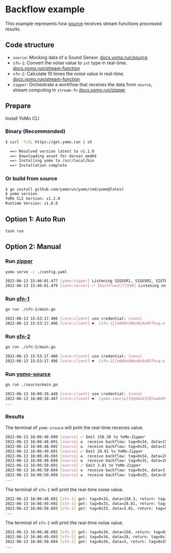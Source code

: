 # Backflow example

This example represents how [source](https://docs.yomo.run/source) receives stream functions processed results.

## Code structure

+ `source`: Mocking data of a Sound Sensor. [docs.yomo.run/source](https://docs.yomo.run/source)
+ `sfn-1`: Convert the noise value to `int` type in real-time. [docs.yomo.run/stream-function](https://docs.yomo.run/stream-fn)
+ `sfn-2`: Calculate 10 times the noise value in real-time. [docs.yomo.run/stream-function](https://docs.yomo.run/stream-fn)
+ `zipper`: Orchestrate a workflow that receives the data from `source`, stream computing in `stream-fn` [docs.yomo.run/zipper](https://docs.yomo.run/zipper)

## Prepare

Install YoMo CLI

### Binary (Recommended)

```bash
$ curl -fsSL https://get.yomo.run | sh

  ==> Resolved version latest to v1.1.0
  ==> Downloading asset for darwin amd64
  ==> Installing yomo to /usr/local/bin
  ==> Installation complete
```

### Or build from source

```bash
$ go install github.com/yomorun/yomo/cmd/yomo@latest
$ yomo version
YoMo CLI Version: v1.1.0
Runtime Version: v1.8.0
```

## Option 1: Auto Run

`task run`

## Option 2: Manual

### Run [zipper](https://docs.yomo.run/zipper)

```bash
yomo serve -c ./config.yaml

2022-06-13 15:46:01.477 [yomo:zipper] Listening SIGUSR1, SIGUSR2, SIGTERM/SIGINT...
2022-06-13 15:46:01.479 [core:server] ✅ [backflow][71590] Listening on: 127.0.0.1:9000, MODE: DEVELOPMENT, QUIC: [v1 draft-29], AUTH: [none]
```

### Run [sfn-1](https://docs.yomo.run/stream-fn)

```bash
go run ./sfn-1/main.go

2022-06-13 15:53:17.486 [core:client] use credential: [none]
2022-06-13 15:53:17.496 [core:client] ❤️  [sfn-1][e6KHnVWboNz0x8Ffhvq-e]([::]:56117) is connected to YoMo-Zipper localhost:9000
```
### Run [sfn-2](https://docs.yomo.run/stream-fn)
```bash
go run ./sfn-2/main.go

2022-06-13 15:53:17.486 [core:client] use credential: [none]
2022-06-13 15:53:17.496 [core:client] ❤️  [sfn-2][e6KHnVWboNz0x8Ffhvq-e]([::]:56117) is connected to YoMo-Zipper localhost:9000
```

### Run [yomo-source](https://docs.yomo.run/source)

```bash
go run ./source/main.go

2022-06-13 16:00:10.440 [core:client] use credential: [none]
2022-06-13 16:00:10.447 [core:client] ❤️  [yomo-source][QqkNxX3tQlnw64Pg8JqZR]([::]:64036) is connected to YoMo-Zipper localhost:9000
...
```

### Results

The terminal of `yomo-srouce` will print the real-time receives value.

```bash
2022-06-13 16:06:48.690 [source] ✅ Emit 158.30 to YoMo-Zipper
2022-06-13 16:06:48.691 [source] ♻️  receive backflow: tag=0x34, data=158
2022-06-13 16:06:48.692 [source] ♻️  receive backflow: tag=0x35, data=1580
2022-06-13 16:06:49.691 [source] ✅ Emit 28.81 to YoMo-Zipper
2022-06-13 16:06:49.693 [source] ♻️  receive backflow: tag=0x34, data=28
2022-06-13 16:06:49.694 [source] ♻️  receive backflow: tag=0x35, data=280
2022-06-13 16:06:50.691 [source] ✅ Emit 3.81 to YoMo-Zipper
2022-06-13 16:06:50.694 [source] ♻️  receive backflow: tag=0x34, data=3
2022-06-13 16:06:50.694 [source] ♻️  receive backflow: tag=0x35, data=30
...
```

The terminal of `sfn-1` will print the real-time noise value.

```bash
2022-06-13 16:06:48.691 [sfn-1] got: tag=0x33, data=158.3, return: tag=0x34, data=158
2022-06-13 16:06:49.692 [sfn-1] got: tag=0x33, data=28.81, return: tag=0x34, data=28
2022-06-13 16:06:50.693 [sfn-1] got: tag=0x33, data=3.81, return: tag=0x34, data=3
...
```

The terminal of `sfn-2` will print the real-time noise value.

```bash
2022-06-13 16:06:48.692 [sfn-2] got: tag=0x34, data=158, return: tag=0x35, data=1580
2022-06-13 16:06:49.693 [sfn-2] got: tag=0x34, data=28, return: tag=0x35, data=280
2022-06-13 16:06:50.694 [sfn-2] got: tag=0x34, data=3, return: tag=0x35, data=30
...
```




